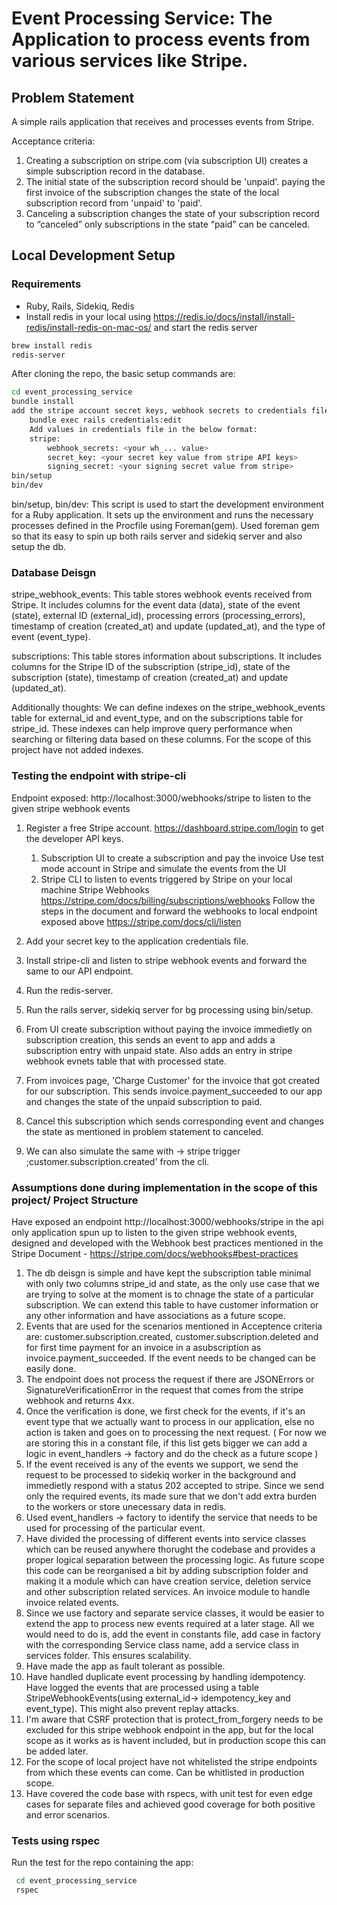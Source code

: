 # Event Processing Service: The Application to process events from various services like Stripe.

## Problem Statement

A simple rails application that receives and processes events from Stripe.

Acceptance criteria:
1. Creating a subscription on stripe.com (via subscription UI) creates a simple
subscription record in the database.
2. The initial state of the subscription record should be 'unpaid'.
paying the first invoice of the subscription changes the state of the local
subscription record from 'unpaid' to 'paid'.
3. Canceling a subscription changes the state of your subscription record to “canceled”
only subscriptions in the state “paid” can be canceled.

## Local Development Setup

### Requirements

- Ruby, Rails, Sidekiq, Redis
- Install redis in your local using https://redis.io/docs/install/install-redis/install-redis-on-mac-os/ and start the redis server

```sh
brew install redis
redis-server
```

After cloning the repo, the basic setup commands are:

```sh
cd event_processing_service
bundle install
add the stripe account secret keys, webhook secrets to credentials file using:
	bundle exec rails credentials:edit
	Add values in credentials file in the below format:
	stripe:
		webhook_secrets: <your wh_... value>
		secret_key: <your secret key value from stripe API keys>
		signing_secret: <your signing secret value from stripe>
bin/setup
bin/dev
```

bin/setup, bin/dev:
	This script is used to start the development environment for a Ruby application. It sets up the environment and runs the necessary processes defined in the Procfile using Foreman(gem). Used foreman gem so that its easy to spin up both rails server and sidekiq server and also setup the db.

### Database Deisgn

stripe_webhook_events: 
	This table stores webhook events received from Stripe. It includes columns for the event data (data), state of the event (state), external ID (external_id), processing errors (processing_errors), timestamp of creation (created_at) and update (updated_at), and the type of event (event_type).

subscriptions: 
	This table stores information about subscriptions. It includes columns for the Stripe ID of the subscription (stripe_id), state of the subscription (state), timestamp of creation (created_at) and update (updated_at).

Additionally thoughts: We can define indexes  on the stripe_webhook_events table for external_id and event_type, and on the subscriptions table for stripe_id. These indexes can help improve query performance when searching or filtering data based on these columns. For the scope of this project have not added indexes.

### Testing the endpoint with stripe-cli

Endpoint exposed: http://localhost:3000/webhooks/stripe to listen to the given stripe webhook events

1. Register a free Stripe account. https://dashboard.stripe.com/login to get the developer API keys.
	1. Subscription UI to create a subscription and pay the invoice
		Use test mode account in Stripe and simulate the events from the UI
	2. Stripe CLI to listen to events triggered by Stripe on your local machine Stripe
		Webhooks
		https://stripe.com/docs/billing/subscriptions/webhooks 
		Follow the steps in the document and forward the webhooks to local endpoint exposed above
		https://stripe.com/docs/cli/listen

2. Add your secret key to the application credentials file.
3. Install stripe-cli and listen to stripe webhook events and forward the same to our API endpoint.
4. Run the redis-server.
5. Run the rails server, sidekiq server for bg processing using bin/setup.
6. From UI create subscription without paying the invoice immedietly on subscription creation, this sends an event to app and adds a subscription entry with unpaid state. Also adds an entry in stripe webhook evnets table that with processed state.
7. From invoices page, 'Charge Customer' for the invoice that got created for our subscription. This sends invoice.payment_succeeded to our app and changes the state of the unpaid subscription to paid.
8. Cancel this subscription which sends corresponding event and changes the state as mentioned in problem statement to canceled.
9. We can also simulate the same with -> stripe trigger ;customer.subscription.created' from the cli.


### Assumptions done during implementation in the scope of this project/ Project Structure

Have exposed an endpoint http://localhost:3000/webhooks/stripe in the api only application spun up to listen to the given stripe webhook events, designed and developed with the Webhook best practices mentioned in the Stripe Document - https://stripe.com/docs/webhooks#best-practices

1. The db deisgn is simple and have kept the subscription table minimal with only two columns stripe_id and state, as the only use case that we are trying to solve at the moment is to chnage the state of a particular subscription. We can extend this table to have customer information or any other information and have associations as a future scope.
2. Events that are used for the scenarios mentioned in Acceptence criteria are: customer.subscription.created, customer.subscription.deleted and for first time payment for an invoice in a asubscription as invoice.payment_succeeded. If the event needs to be changed can be easily done.
3. The endpoint does not process the request if there are JSONErrors or SignatureVerificationError in the request that comes from the stripe webhook and returns 4xx.
4. Once the verification is done, we first check for the events, if it's an event type that we actually want to process in our application, else no action is taken and goes on to processing the next request. ( For now we are storing this in a constant file, if this list gets bigger we can add a logic in event_handlers -> factory and do the check as a future scope )
5. If the event received is any of the events we support, we send the request to be processed to sidekiq worker in the background and immedietly respond with a status 202 accepted to stripe. Since we send only the required events, its made sure that we don't add extra burden to the workers or store unecessary data in redis.
6. Used event_handlers -> factory to identify the service that needs to be used for processing of the particular event.
7. Have divided the processing of different events into service classes which can be reused anywhere thorught the codebase and provides a proper logical separation between the processing logic. As future scope this code can be reorganised a bit by adding subscription folder and making it a module which can have creation service, deletion service and other subscription related services. An invoice module to handle invoice related events.
8. Since we use factory and separate service classes, it would be easier to extend the app to process new events required at a later stage. All we would need to do is, add the event in constants file, add case in factory with the corresponding Service class name, add a service class in services folder. This ensures scalability.
9. Have made the app as fault tolerant as possible.
10. Have handled duplicate event processing by handling idempotency. Have logged the events that are processed using a table StripeWebhookEvents(using external_id-> idempotency_key and event_type). This might also prevent replay attacks.
11. I'm aware that CSRF protection that is protect_from_forgery needs to be excluded for this stripe webhook endpoint in the app, but for the local scope as it works as is havent included, but in production scope this can be added later.
12. For the scope of local project have not whitelisted the stripe endpoints from which these events can come. Can be whitlisted in production scope.
13. Have covered the code base with rspecs, with unit test for even edge cases for separate files and achieved good coverage for both positive and error scenarios.

### Tests using rspec
Run the test for the repo containing the app:
```sh
 cd event_processing_service
 rspec
```
